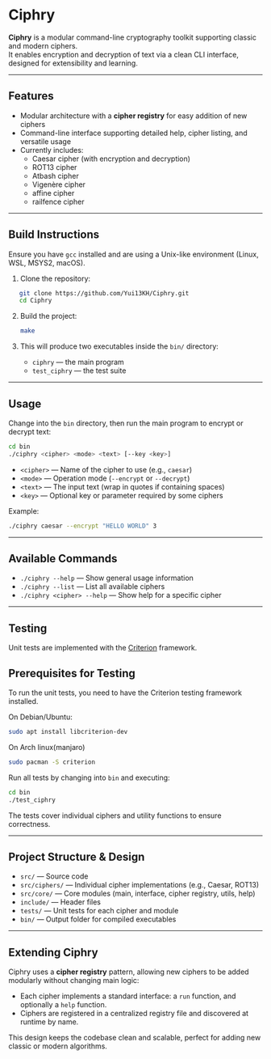 # Ciphry

**Ciphry** is a modular command-line cryptography toolkit supporting classic and modern ciphers.  
It enables encryption and decryption of text via a clean CLI interface, designed for extensibility and learning.

---

## Features

- Modular architecture with a **cipher registry** for easy addition of new ciphers  
- Command-line interface supporting detailed help, cipher listing, and versatile usage  
- Currently includes:  
  - Caesar cipher (with encryption and decryption)  
  - ROT13 cipher  
  - Atbash cipher  
  - Vigenère cipher
  - affine cipher
  - railfence cipher  

---

## Build Instructions

Ensure you have `gcc` installed and are using a Unix-like environment (Linux, WSL, MSYS2, macOS).

1. Clone the repository:  
```bash
   git clone https://github.com/Yui13KH/Ciphry.git
   cd Ciphry
````

2. Build the project:

   ```bash
   make
   ```

3. This will produce two executables inside the `bin/` directory:

   * `ciphry` — the main program
   * `test_ciphry` — the test suite

---

## Usage

Change into the `bin` directory, then run the main program to encrypt or decrypt text:

```bash
cd bin
./ciphry <cipher> <mode> <text> [--key <key>]
```

* `<cipher>` — Name of the cipher to use (e.g., `caesar`)
* `<mode>` — Operation mode (`--encrypt` or `--decrypt`)
* `<text>` — The input text (wrap in quotes if containing spaces)
* `<key>` — Optional key or parameter required by some ciphers

Example:

```bash
./ciphry caesar --encrypt "HELLO WORLD" 3
```

---

## Available Commands

* `./ciphry --help` — Show general usage information
* `./ciphry --list` — List all available ciphers
* `./ciphry <cipher> --help` — Show help for a specific cipher

---

## Testing

Unit tests are implemented with the [Criterion](https://criterion.readthedocs.io/en/master/) framework.

## Prerequisites for Testing

To run the unit tests, you need to have the Criterion testing framework installed.

On Debian/Ubuntu:
```bash
sudo apt install libcriterion-dev
```
On Arch linux(manjaro)
```bash
sudo pacman -S criterion
```

Run all tests by changing into `bin` and executing:

```bash
cd bin
./test_ciphry
```

The tests cover individual ciphers and utility functions to ensure correctness.

---

## Project Structure & Design

* `src/` — Source code
* `src/ciphers/` — Individual cipher implementations (e.g., Caesar, ROT13)
* `src/core/` — Core modules (main, interface, cipher registry, utils, help)
* `include/` — Header files
* `tests/` — Unit tests for each cipher and module
* `bin/` — Output folder for compiled executables

---

## Extending Ciphry

Ciphry uses a **cipher registry** pattern, allowing new ciphers to be added modularly without changing main logic:

* Each cipher implements a standard interface: a `run` function, and optionally a `help` function.
* Ciphers are registered in a centralized registry file and discovered at runtime by name.

This design keeps the codebase clean and scalable, perfect for adding new classic or modern algorithms.
